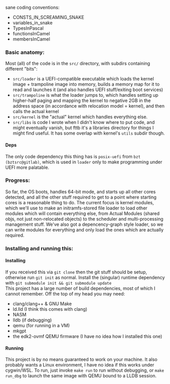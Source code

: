 sane coding conventions:
- CONSTS\_IN\_SCREAMING\_SNAKE
- variables\_in\_snake
- TypesInPascal
- functionsInCamel
- membersInCamel

### Basic anatomy:
Most (all) of the code is in the `src/` directory, with subdirs containing different "bits":
- `src/loader` is a UEFI-compatible executable which loads the kernel image + trampoline image into memory,
builds a memory map for it to read and launches it (and also handles UEFI stuff/exiting boot services)
- `src/trampoline` is what the loader jumps to, which handles setting up higher-half paging and mapping the kernel to negative 2GB
in the address space (in accordance with relocation model = kernel), and then calls the actual kernel
- `src/kernel` is the "actual" kernel which handles everything else.
- `src/libs` is code I wrote when I didn't know where to put code, and might eventually vanish, but fttb it's a libraries directory
for things I might find useful. It has some overlap with kernel's `utils` subdir though.
#### Deps
The only code dependency this thing has is `posix-uefi` from `bzt (bztsrc@gitlab)`, which is used in `loader` only
to make programming under UEFI more palatable.

### Progress:
So far, the OS boots, handles 64-bit mode, and starts up all other cores detected,
and all the other stuff required to get to a point where starting cores is a reasonable thing to do.
The current focus is kernel modules, which we'll use to make an initramfs-stored file loader to load
other modules which will contain everything else, from Actual Modules (shared objs, not just non-relocated objects)
to the scheduler and multi-processing management stuff.
We've also got a depencency-graph style loader, so we can write modules for everything and only load the ones which are actually required.

### Installing and running this:
#### Installing
If you received this via `git clone` then the git stuff should be setup, otherwise run `git init` as normal.
Install the (singular) runtime dependency with `git submodule init && git submodule update`  
This project has a large number of build dependencies, most of which I cannot remember. Off the top of my head you may need:
- clang/clang++ & GNU Make
- ld.lld (I think this comes with clang)
- NASM
- lldb (if debugging)
- qemu (for running in a VM)
- mkgpt
- the edk2-ovmf QEMU firmware (I have no idea how I installed this one)
#### Running
This project is by no means guaranteed to work on your machine.
It also probably wants a Linux environment, I have no idea if this works under cygwin/WSL.
To run, just invoke `make run` to run without debugging, or `make run_dbg` to launch the same image with QEMU bound to a LLDB session.


